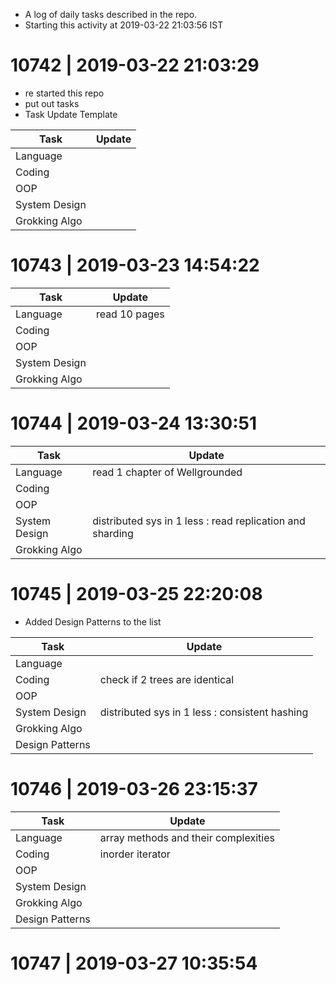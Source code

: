 - A log of daily tasks described in the repo.
- Starting this activity at 2019-03-22 21:03:56 IST

# 10742 | 2019-03-22 21:03:29

- re started this repo
- put out tasks
- Task Update Template

| Task           | Update                 |
|----------------|------------------------|
|Language        | |
|Coding          | |
|OOP             | |
|System Design   | |
|Grokking Algo   | |

# 10743 | 2019-03-23 14:54:22

| Task           | Update                 |
|----------------|------------------------|
|Language        | read 10 pages|
|Coding          | |
|OOP             | |
|System Design   | |
|Grokking Algo   | |

# 10744 | 2019-03-24 13:30:51

| Task           | Update                 |
|----------------|------------------------|
|Language        | read 1 chapter of Wellgrounded|
|Coding          | |
|OOP             | |
|System Design   | distributed sys in 1 less : read replication and sharding|
|Grokking Algo   | |

# 10745 | 2019-03-25 22:20:08

- Added Design Patterns to the list

| Task           | Update                 |
|----------------|------------------------|
|Language        | |
|Coding          | check if 2 trees are identical|
|OOP             | |
|System Design   | distributed sys in 1 less : consistent hashing|
|Grokking Algo   | |
|Design Patterns | |

# 10746 | 2019-03-26 23:15:37

| Task           | Update                 |
|----------------|------------------------|
|Language        | array methods and their complexities|
|Coding          | inorder iterator|
|OOP             | |
|System Design   | |
|Grokking Algo   | |
|Design Patterns | |

# 10747 | 2019-03-27 10:35:54